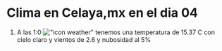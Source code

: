 # Clima en Celaya,mx en el dia 04

1. A las 1:0 !["icon weather"](http://openweathermap.org/img/w/01n.png) tenemos una temperatura de 15.37 C con cielo claro y  vientos de 2.6 y nubosidad al 5%
